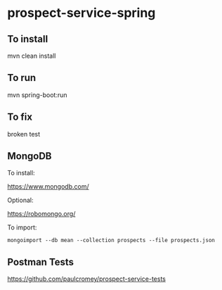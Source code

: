# prospect-service-spring

## To install

mvn clean install

## To run

mvn spring-boot:run

## To fix

broken test

## MongoDB

To install:

https://www.mongodb.com/

Optional:

https://robomongo.org/

To import:

`mongoimport --db mean --collection prospects --file prospects.json`

## Postman Tests

https://github.com/paulcromey/prospect-service-tests
